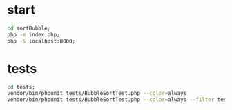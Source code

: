 # start
```bash
cd sortBubble;
php -e index.php;
php -S localhost:8000;
```

# tests
```bash
cd tests;
vendor/bin/phpunit tests/BubbleSortTest.php --color=always
vendor/bin/phpunit tests/BubbleSortTest.php --color=always --filter testSort
```